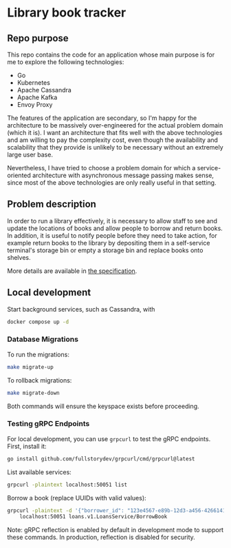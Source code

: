 # Library book tracker

## Repo purpose

This repo contains the code for an application whose main purpose is for me to explore the following technologies:

- Go
- Kubernetes
- Apache Cassandra
- Apache Kafka
- Envoy Proxy

The features of the application are secondary, so I'm happy for the architecture to be massively over-engineered for the actual problem domain (which it is). I want an architecture that fits well with the above technologies and am willing to pay the complexity cost, even though the availability and scalability that they provide is unlikely to be necessary without an extremely large user base.

Nevertheless, I have tried to choose a problem domain for which a service-oriented architecture with asynchronous message passing makes sense, since most of the above technologies are only really useful in that setting.

## Problem description

In order to run a library effectively, it is necessary to allow staff to see and update the locations of books and allow people to borrow and return books. In addition, it is useful to notify people before they need to take action, for example return books to the library by depositing them in a self-service terminal's storage bin or empty a storage bin and replace books onto shelves.

More details are available in [the specification](./docs/spec.md).

## Local development

Start background services, such as Cassandra, with

```sh
docker compose up -d
```

### Database Migrations

To run the migrations:
```sh
make migrate-up
```

To rollback migrations:
```sh
make migrate-down
```

Both commands will ensure the keyspace exists before proceeding.

### Testing gRPC Endpoints

For local development, you can use `grpcurl` to test the gRPC endpoints. First, install it:

```sh
go install github.com/fullstorydev/grpcurl/cmd/grpcurl@latest
```

List available services:
```sh
grpcurl -plaintext localhost:50051 list
```

Borrow a book (replace UUIDs with valid values):
```sh
grpcurl -plaintext -d '{"borrower_id": "123e4567-e89b-12d3-a456-426614174000", "book_id": "987fcdeb-51d3-12d3-a456-426614174000"}' \
    localhost:50051 loans.v1.LoansService/BorrowBook
```

Note: gRPC reflection is enabled by default in development mode to support these commands. In production, reflection is disabled for security.
